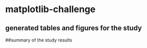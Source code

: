 # matplotlib-challenge
## generated tables and figures for the study
##summary of the study results
